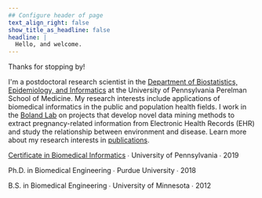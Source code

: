 ```yaml
---
## Configure header of page
text_align_right: false
show_title_as_headline: false
headline: |
  Hello, and welcome.
---
```


<!-- this is a subheadline -->
Thanks for stopping by!

I'm a postdoctoral research scientist in the [Department of Biostatistics, Epidemiology, and Informatics](https://www.dbei.med.upenn.edu/) at the University of Pennsylvania Perelman School of Medicine. My research interests include applications of biomedical informatics in the public and population health fields. I work in the [Boland Lab](https://www.med.upenn.edu/bolandlab/) on projects that develop novel data mining methods to extract pregnancy-related information from Electronic Health Records (EHR) and study the relationship between environment and disease. Learn more about my research interests in [publications](/publication).

<i class="fas fa-certificate pr2"></i>[Certificate in Biomedical Informatics](https://www.med.upenn.edu/mbmi/certificate.html)  &#8729;  University of Pennsylvania  &#8729;  2019

<i class="fas fa-graduation-cap pr2"></i>Ph.D. in Biomedical Engineering  &#8729;
 Purdue University  &#8729;  2018

<i class="fas fa-graduation-cap pr2"></i>B.S. in Biomedical Engineering  &#8729;
    University of Minnesota  &#8729;  2012
